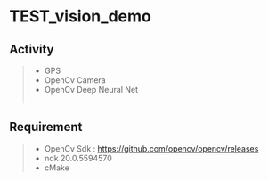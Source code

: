 # TEST_vision_demo

Activity
------------------------------------------
> * GPS
> * OpenCv Camera
> * OpenCv Deep Neural Net
<br><br>

Requirement
-------------------------------------------
> * OpenCv Sdk : https://github.com/opencv/opencv/releases
> * ndk 20.0.5594570
> * cMake 
